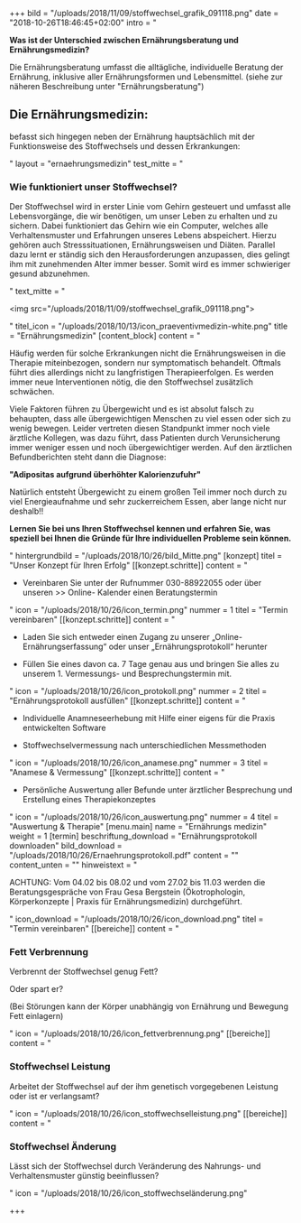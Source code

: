+++
bild = "/uploads/2018/11/09/stoffwechsel_grafik_091118.png"
date = "2018-10-26T18:46:45+02:00"
intro = "<p><strong>Was ist der Unterschied zwischen Ernährungsberatung und Ernährungsmedizin?</strong></p><p>Die Ernährungsberatung umfasst die alltägliche, individuelle Beratung der Ernährung, inklusive aller Ernährungsformen und Lebensmittel. (siehe zur näheren Beschreibung unter \"Ernährungsberatung\")</p><h2>Die Ernährungsmedizin:</h2><p>befasst sich hingegen neben der Ernährung hauptsächlich mit der Funktionsweise des Stoffwechsels und dessen Erkrankungen:</p>"
layout = "ernaehrungsmedizin"
test_mitte = "<h3>Wie funktioniert unser Stoffwechsel?</h3><p>Der Stoffwechsel wird in erster Linie vom Gehirn gesteuert und umfasst alle Lebensvorgänge, die wir benötigen, um unser Leben zu erhalten und zu sichern. Dabei funktioniert das Gehirn wie ein Computer, welches alle Verhaltensmuster und Erfahrungen unseres Lebens abspeichert. Hierzu gehören auch Stresssituationen, Ernährungsweisen und Diäten. Parallel dazu lernt er ständig sich den Herausforderungen anzupassen, dies gelingt ihm mit zunehmenden Alter immer besser. Somit wird es immer schwieriger gesund abzunehmen.</p>"
text_mitte = "<p><img src=\"/uploads/2018/11/09/stoffwechsel_grafik_091118.png\"></p>"
titel_icon = "/uploads/2018/10/13/icon_praeventivmedizin-white.png"
title = "Ernährungsmedizin"
[content_block]
content = "<p>Häufig werden für solche Erkrankungen nicht die Ernährungsweisen in die Therapie miteinbezogen, sondern nur symptomatisch behandelt. Oftmals führt dies allerdings nicht zu langfristigen Therapieerfolgen. Es werden immer neue Interventionen nötig, die den Stoffwechsel zusätzlich schwächen. </p><p>Viele Faktoren führen zu Übergewicht und es ist absolut falsch zu behaupten, dass alle übergewichtigen Menschen zu viel essen oder sich zu wenig bewegen. Leider vertreten diesen Standpunkt immer noch viele ärztliche Kollegen, was dazu führt, dass Patienten durch Verunsicherung immer weniger essen und noch übergewichtiger werden. Auf den ärztlichen Befundberichten steht dann die Diagnose:</p><p><strong>\"Adipositas aufgrund überhöhter Kalorienzufuhr\"</strong></p><p>Natürlich entsteht Übergewicht zu einem großen Teil immer noch durch zu viel Energieaufnahme und sehr zuckerreichem Essen, aber lange nicht nur deshalb!!</p><p><strong>Lernen Sie bei uns Ihren Stoffwechsel kennen und erfahren Sie, was speziell bei Ihnen die Gründe für Ihre individuellen Probleme sein können.</strong></p>"
hintergrundbild = "/uploads/2018/10/26/bild_Mitte.png"
[konzept]
titel = "Unser Konzept für Ihren Erfolg"
[[konzept.schritte]]
content = "<ul><li><p>Vereinbaren Sie unter der Rufnummer 030-88922055 oder über unseren &gt;&gt; Online- Kalender einen Beratungstermin</p></li></ul>"
icon = "/uploads/2018/10/26/icon_termin.png"
nummer = 1
titel = "Termin vereinbaren"
[[konzept.schritte]]
content = "<ul><li><p>Laden Sie sich entweder einen Zugang zu unserer „Online-Ernährungserfassung“ oder unser „Ernährungsprotokoll“ herunter</p></li><li><p>Füllen Sie eines davon ca. 7 Tage genau aus und bringen Sie alles zu unserem 1. Vermessungs- und Besprechungstermin mit.</p></li></ul>"
icon = "/uploads/2018/10/26/icon_protokoll.png"
nummer = 2
titel = "Ernährungsprotokoll ausfüllen"
[[konzept.schritte]]
content = "<ul><li><p>Individuelle Anamneseerhebung mit Hilfe einer eigens für die Praxis entwickelten Software</p></li><li><p>Stoffwechselvermessung nach unterschiedlichen Messmethoden</p></li></ul>"
icon = "/uploads/2018/10/26/icon_anamese.png"
nummer = 3
titel = "Anamese & Vermessung"
[[konzept.schritte]]
content = "<ul><li><p>Persönliche Auswertung aller Befunde unter ärztlicher Besprechung und Erstellung eines Therapiekonzeptes</p></li></ul>"
icon = "/uploads/2018/10/26/icon_auswertung.png"
nummer = 4
titel = "Auswertung & Therapie"
[menu.main]
name = "Ernährungs medizin"
weight = 1
[termin]
beschriftung_download = "Ernährungsprotokoll downloaden"
bild_download = "/uploads/2018/10/26/Ernaehrungsprotokoll.pdf"
content = ""
content_unten = ""
hinweistext = "<p>ACHTUNG: Vom 04.02 bis 08.02 und vom 27.02 bis 11.03 werden die Beratungsgespräche von Frau Gesa Bergstein (Ökotrophologin, Körperkonzepte | Praxis für Ernährungsmedizin) durchgeführt.</p>"
icon_download = "/uploads/2018/10/26/icon_download.png"
titel = "Termin vereinbaren"
[[bereiche]]
content = "<h3><strong>Fett</strong> Verbrennung</h3><p>Verbrennt der Stoffwechsel genug Fett? </p><p>Oder spart er?</p><p>(Bei Störungen kann der Körper unabhängig von Ernährung und Bewegung Fett einlagern)</p>"
icon = "/uploads/2018/10/26/icon_fettverbrennung.png"
[[bereiche]]
content = "<h3>Stoffwechsel <strong>Leistung</strong></h3><p>Arbeitet der Stoffwechsel auf der ihm genetisch vorgegebenen Leistung oder ist er verlangsamt?</p>"
icon = "/uploads/2018/10/26/icon_stoffwechselleistung.png"
[[bereiche]]
content = "<h3>Stoffwechsel <strong>Änderung</strong></h3><p>Lässt sich der Stoffwechsel durch Veränderung des Nahrungs- und Verhaltensmuster günstig beeinflussen?</p>"
icon = "/uploads/2018/10/26/icon_stoffwechseländerung.png"

+++
